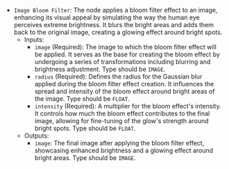 - `Image Bloom Filter`: The node applies a bloom filter effect to an image, enhancing its visual appeal by simulating the way the human eye perceives extreme brightness. It blurs the bright areas and adds them back to the original image, creating a glowing effect around bright spots.
    - Inputs:
        - `image` (Required): The image to which the bloom filter effect will be applied. It serves as the base for creating the bloom effect by undergoing a series of transformations including blurring and brightness adjustment. Type should be `IMAGE`.
        - `radius` (Required): Defines the radius for the Gaussian blur applied during the bloom filter effect creation. It influences the spread and intensity of the bloom effect around bright areas of the image. Type should be `FLOAT`.
        - `intensity` (Required): A multiplier for the bloom effect's intensity. It controls how much the bloom effect contributes to the final image, allowing for fine-tuning of the glow's strength around bright spots. Type should be `FLOAT`.
    - Outputs:
        - `image`: The final image after applying the bloom filter effect, showcasing enhanced brightness and a glowing effect around bright areas. Type should be `IMAGE`.
